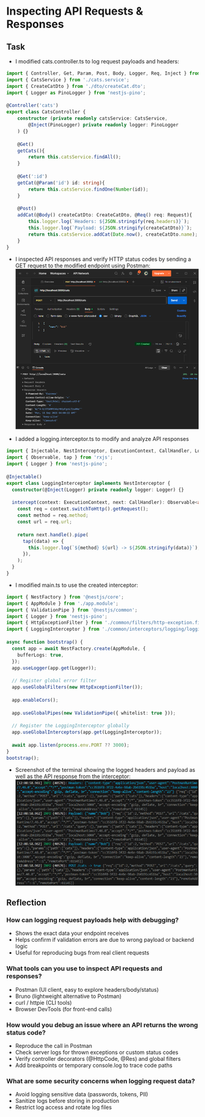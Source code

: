 # Inspecting API Requests & Responses

## Task

- I modified cats.controller.ts to log request payloads and headers:

```ts
import { Controller, Get, Param, Post, Body, Logger, Req, Inject } from '@nestjs/common';
import { CatsService } from './cats.service';
import { CreateCatDto } from './dto/createCat.dto';
import { Logger as PinoLogger } from 'nestjs-pino';

@Controller('cats')
export class CatsController {
    constructor (private readonly catsService: CatsService,
        @Inject(PinoLogger) private readonly logger: PinoLogger
    ) {}

    @Get()
    getCats(){
        return this.catsService.findAll();
    }

    @Get(':id')
    getCat(@Param('id') id: string){
        return this.catsService.findOne(Number(id));
    }

    @Post()
    addCat(@Body() createCatDto: CreateCatDto, @Req() req: Request){
        this.logger.log(`Headers: ${JSON.stringify(req.headers)}`);
        this.logger.log(`Payload: ${JSON.stringify(createCatDto)}`);
        return this.catsService.addCat(Date.now(), createCatDto.name); 
    }
}
```

- I inspected API responses and verify HTTP status codes by sending a GET request to the modified endpoint using Postman:
![Screenshot of API response in Postman](images/api_postman.png)

- I added a logging.interceptor.ts to modify and analyze API responses

```ts
import { Injectable, NestInterceptor, ExecutionContext, CallHandler, Logger as NestLogger, Inject } from '@nestjs/common';
import { Observable, tap } from 'rxjs';
import { Logger } from 'nestjs-pino';

@Injectable()
export class LoggingInterceptor implements NestInterceptor {
  constructor(@Inject(Logger) private readonly logger: Logger) {}

  intercept(context: ExecutionContext, next: CallHandler): Observable<any> {
    const req = context.switchToHttp().getRequest();
    const method = req.method;
    const url = req.url;

    return next.handle().pipe(
      tap((data) => {
        this.logger.log(`${method} ${url} -> ${JSON.stringify(data)}`);
      }),
    );
  }
}
```

- I modified main.ts to use the created interceptor:

```ts
import { NestFactory } from '@nestjs/core';
import { AppModule } from './app.module';
import { ValidationPipe } from '@nestjs/common';
import { Logger } from 'nestjs-pino';
import { HttpExceptionFilter } from './common/filters/http-exception.filter';
import { LoggingInterceptor } from './common/interceptors/logging/logging.interceptor';

async function bootstrap() {
  const app = await NestFactory.create(AppModule, {
    bufferLogs: true,
  });
  app.useLogger(app.get(Logger));

  // Register global error filter
  app.useGlobalFilters(new HttpExceptionFilter());

  app.enableCors();
  
  app.useGlobalPipes(new ValidationPipe({ whitelist: true }));

  // Register the LoggingInterceptor globally
  app.useGlobalInterceptors(app.get(LoggingInterceptor));
  
  await app.listen(process.env.PORT ?? 3000);
}
bootstrap();
```

- Screenshot of the terminal showing the logged headers and payload as well as the API response from the interceptor:
![Screenshot of the terminal](images/api_terminal_logging.png)

## Reflection

### How can logging request payloads help with debugging?

- Shows the exact data your endpoint receives
- Helps confirm if validation errors are due to wrong payload or backend logic
- Useful for reproducing bugs from real client requests

### What tools can you use to inspect API requests and responses?

- Postman (UI client, easy to explore headers/body/status)
- Bruno (lightweight alternative to Postman)
- curl / httpie (CLI tools)
- Browser DevTools (for front-end calls)

### How would you debug an issue where an API returns the wrong status code?

- Reproduce the call in Postman
- Check server logs for thrown exceptions or custom status codes
- Verify controller decorators (@HttpCode, @Res) and global filters
- Add breakpoints or temporary console.log to trace code paths

### What are some security concerns when logging request data?

- Avoid logging sensitive data (passwords, tokens, PII)
- Sanitize logs before storing in production
- Restrict log access and rotate log files
